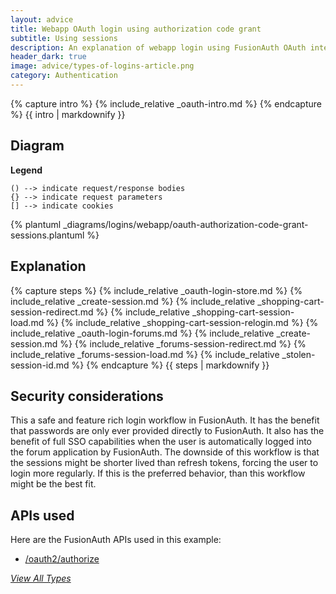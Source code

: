 ```yaml
---
layout: advice
title: Webapp OAuth login using authorization code grant
subtitle: Using sessions
description: An explanation of webapp login using FusionAuth OAuth interface with the authorization code grant and uses server-side sessions
header_dark: true
image: advice/types-of-logins-article.png
category: Authentication
---
```


{% capture intro %}
{% include_relative _oauth-intro.md %}
{% endcapture %}
{{ intro | markdownify }}

## Diagram

**Legend**

```text
() --> indicate request/response bodies
{} --> indicate request parameters
[] --> indicate cookies
```

{% plantuml _diagrams/logins/webapp/oauth-authorization-code-grant-sessions.plantuml %}

## Explanation

{% capture steps %}
{% include_relative _oauth-login-store.md %}
{% include_relative _create-session.md %}
{% include_relative _shopping-cart-session-redirect.md %}
{% include_relative _shopping-cart-session-load.md %}
{% include_relative _shopping-cart-session-relogin.md %}
{% include_relative _oauth-login-forums.md %}
{% include_relative _create-session.md %}
{% include_relative _forums-session-redirect.md %}
{% include_relative _forums-session-load.md %}
{% include_relative _stolen-session-id.md %}
{% endcapture %}
{{ steps | markdownify }}

## Security considerations

This a safe and feature rich login workflow in FusionAuth. It has the benefit that passwords are only ever provided directly to FusionAuth. It also has the benefit of full SSO capabilities when the user is automatically logged into the forum application by FusionAuth. The downside of this workflow is that the sessions might be shorter lived than refresh tokens, forcing the user to login more regularly. If this is the preferred behavior, than this workflow might be the best fit.  

## APIs used

Here are the FusionAuth APIs used in this example:

* [/oauth2/authorize](/docs/v1/tech/oauth/endpoints#authorize)

[_View All Types_](/articles/logins/types-of-logins-authentication-workflows)
